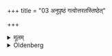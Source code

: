 +++
title = "03 अनुपृष्ठं गत्वोत्तरतस्तिष्ठेत्"

+++

<details><summary>मूलम्</summary>

अनुपृष्ठं गत्वोत्तरतस्तिष्ठेत् ३
</details>

<details><summary>Oldenberg</summary>

3. She then should pass behind (her husband's) back, and should station herself towards the north.
</details>
